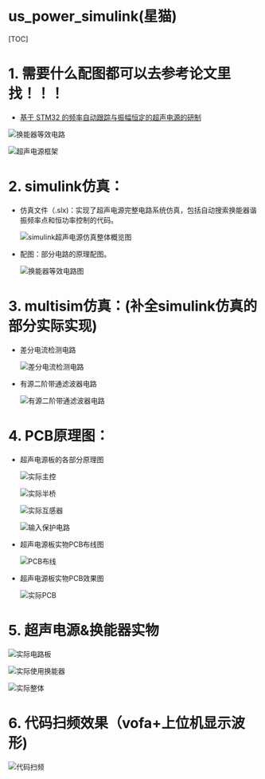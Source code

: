 # us_power_simulink(星猫)

[TOC]

# 1. 需要什么配图都可以去参考论文里找！！！

- [基于 STM32 的频率自动跟踪与振幅恒定的超声电源的研制](https://github.com/cdh66666/us_power_simulink/blob/main/%E5%8F%82%E8%80%83%E8%AE%BA%E6%96%87/%E5%9F%BA%E4%BA%8ESTM32%E7%9A%84%E9%A2%91%E7%8E%87%E8%87%AA%E5%8A%A8%E8%B7%9F...%E4%B8%8E%E6%8C%AF%E5%B9%85%E6%81%92%E5%AE%9A%E7%9A%84%E8%B6%85%E5%A3%B0%E7%94%B5%E6%BA%90%E7%9A%84%E7%A0%94%E5%88%B6_%E9%83%91%E4%BC%9F%E5%B8%85.pdf)

![换能器等效电路](https://github.com/cdh66666/us_power_simulink/blob/main/simulink%E4%BB%BF%E7%9C%9F/%E6%8D%A2%E8%83%BD%E5%99%A8%E7%AD%89%E6%95%88%E7%94%B5%E8%B7%AF.png)

![超声电源框架](https://github.com/cdh66666/us_power_simulink/blob/main/simulink%E4%BB%BF%E7%9C%9F/%E8%B6%85%E5%A3%B0%E7%94%B5%E6%BA%90%E6%9E%B6%E6%9E%84%E6%A1%86%E5%9B%BE.png)

# 2. simulink仿真：

- 仿真文件（.slx)：实现了超声电源完整电路系统仿真，包括自动搜索换能器谐振频率点和恒功率控制的代码。

  ![simulink超声电源仿真整体概览图](https://github.com/cdh66666/us_power_simulink/blob/main/simulink%E4%BB%BF%E7%9C%9F/%E4%BB%BF%E7%9C%9F%E6%95%88%E6%9E%9C%E5%9B%BE/%E8%B6%85%E5%A3%B0%E7%94%B5%E6%BA%90%E4%BB%BF%E7%9C%9F%E6%95%B4%E4%BD%93%E6%A6%82%E8%A7%88.png)

- 配图：部分电路的原理配图。

  ![换能器等效电路图](https://github.com/cdh66666/us_power_simulink/blob/main/simulink%E4%BB%BF%E7%9C%9F/%E4%BB%BF%E7%9C%9F%E6%95%88%E6%9E%9C%E5%9B%BE/%E6%8D%A2%E8%83%BD%E5%99%A8%E7%AD%89%E6%95%88%E7%94%B5%E8%B7%AF.png)


# 3. multisim仿真：(补全simulink仿真的部分实际实现)

- 差分电流检测电路

  ![差分电流检测电路](https://github.com/cdh66666/us_power_simulink/blob/main/multisim%E4%BB%BF%E7%9C%9F/%E5%B7%AE%E5%88%86%E7%94%B5%E6%B5%81%E6%A3%80%E6%B5%8B-multisim%E4%BB%BF%E7%9C%9F.png)

- 有源二阶带通滤波器电路

  ![有源二阶带通滤波器电路](https://github.com/cdh66666/us_power_simulink/blob/main/multisim%E4%BB%BF%E7%9C%9F/%E6%9C%89%E6%BA%90%E4%BA%8C%E9%98%B6%E5%B8%A6%E9%80%9A%E6%BB%A4%E6%B3%A2%E5%99%A8-multisim%E4%BB%BF%E7%9C%9F.png)


# 4. PCB原理图：

- 超声电源板的各部分原理图

  ![实际主控](https://github.com/cdh66666/us_power_simulink/blob/main/%E5%AE%9E%E7%89%A9%E9%83%A8%E5%88%86/PCB/%E5%AE%9E%E9%99%85%E4%B8%BB%E6%8E%A7%E7%94%B5%E8%B7%AF.png)

  ![实际半桥](https://github.com/cdh66666/us_power_simulink/blob/main/%E5%AE%9E%E7%89%A9%E9%83%A8%E5%88%86/PCB/%E5%AE%9E%E9%99%85%E5%8D%8A%E6%A1%A5%E9%80%86%E5%8F%98%E7%94%B5%E8%B7%AF.png)

  ![实际互感器](https://github.com/cdh66666/us_power_simulink/blob/main/%E5%AE%9E%E7%89%A9%E9%83%A8%E5%88%86/PCB/%E5%AE%9E%E9%99%85%E7%94%B5%E5%8E%8B%E7%94%B5%E6%B5%81%E4%BA%92%E6%84%9F%E5%99%A8%E9%9A%94%E7%A6%BB%E6%A3%80%E6%B5%8B%E7%94%B5%E8%B7%AF.png)

  ![输入保护电路](https://github.com/cdh66666/us_power_simulink/blob/main/%E5%AE%9E%E7%89%A9%E9%83%A8%E5%88%86/PCB/%E5%AE%9E%E9%99%85%E7%94%B5%E6%BA%90%E8%BE%93%E5%85%A5%E7%94%B5%E8%B7%AF-%E5%8F%8D%E6%8E%A5%26%E8%BF%87%E6%B5%81%26%E8%BF%87%E5%8E%8B%E4%BF%9D%E6%8A%A4%E7%94%B5%E8%B7%AF.png)

- 超声电源板实物PCB布线图

  ![PCB布线](https://github.com/cdh66666/us_power_simulink/blob/main/%E5%AE%9E%E7%89%A9%E9%83%A8%E5%88%86/PCB/%E5%AE%9E%E9%99%85PCB%E5%B8%83%E7%BA%BF%E5%9B%BE.png)

- 超声电源板实物PCB效果图

  ![实际PCB](https://github.com/cdh66666/us_power_simulink/blob/main/%E5%AE%9E%E7%89%A9%E9%83%A8%E5%88%86/PCB/%E5%AE%9E%E9%99%85%E7%94%B5%E8%B7%AF%E6%9D%BF.png)

# 5. 超声电源&换能器实物

![实际电路板](https://github.com/cdh66666/us_power_simulink/blob/main/%E5%AE%9E%E7%89%A9%E9%83%A8%E5%88%86/%E5%AE%9E%E9%99%85%E7%94%B5%E8%B7%AF%E6%9D%BF.jpg)

![实际使用换能器](https://github.com/cdh66666/us_power_simulink/blob/main/%E5%AE%9E%E7%89%A9%E9%83%A8%E5%88%86/%E5%AE%9E%E9%99%85%E4%BD%BF%E7%94%A8%E6%8D%A2%E8%83%BD%E5%99%A8.jpg)

![实际整体](https://github.com/cdh66666/us_power_simulink/blob/main/%E5%AE%9E%E7%89%A9%E9%83%A8%E5%88%86/%E5%AE%9E%E9%99%85%E6%B5%8B%E8%AF%95%E5%9B%BE.jpg)

# 6. 代码扫频效果（vofa+上位机显示波形)

![代码扫频](https://github.com/cdh66666/us_power_simulink/blob/main/%E5%AE%9E%E7%89%A9%E9%83%A8%E5%88%86/%E5%AE%9E%E9%99%85%E6%89%AB%E9%A2%91%E6%95%88%E6%9E%9C%E5%9B%BE.png)
